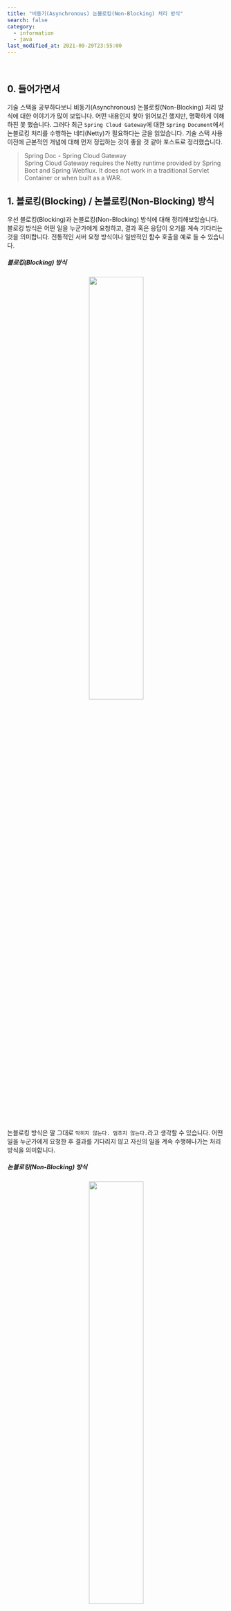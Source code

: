 ```yaml
---
title: "비동기(Asynchronous) 논블로킹(Non-Blocking) 처리 방식"
search: false
category:
  - information
  - java
last_modified_at: 2021-09-29T23:55:00
---
```


<br>

## 0. 들어가면서
기술 스택을 공부하다보니 비동기(Asynchronous) 논블로킹(Non-Blocking) 처리 방식에 대한 이야기가 많이 보입니다. 
어떤 내용인지 찾아 읽어보긴 했지만, 명확하게 이해하진 못 했습니다.
그러다 최근 `Spring Cloud Gateway`에 대한 `Spring Document`에서 논블로킹 처리를 수행하는 네티(Netty)가 필요하다는 글을 읽었습니다. 
기술 스택 사용 이전에 근본적인 개념에 대해 먼저 정립하는 것이 좋을 것 같아 포스트로 정리했습니다.

> Spring Doc - Spring Cloud Gateway<br>
> Spring Cloud Gateway requires the Netty runtime provided by Spring Boot and Spring Webflux. 
> It does not work in a traditional Servlet Container or when built as a WAR. 

## 1. 블로킹(Blocking) / 논블로킹(Non-Blocking) 방식
우선 블로킹(Blocking)과 논블로킹(Non-Blocking) 방식에 대해 정리해보았습니다. 
블로킹 방식은 어떤 일을 누군가에게 요청하고, 결과 혹은 응답이 오기를 계속 기다리는 것을 의미합니다. 
전통적인 서버 요청 방식이나 일반적인 함수 호출을 예로 들 수 있습니다.

##### 블로킹(Blocking) 방식

<p align="center"><img src="/images/asynchronous-and-non-blocking-process-1.gif" width="50%"></p>

논블로킹 방식은 말 그대로 `막히지 않는다. 멈추지 않는다.`라고 생각할 수 있습니다.
어떤 일을 누군가에게 요청한 후 결과를 기다리지 않고 자신의 일을 계속 수행해나가는 처리 방식을 의미합니다. 

##### 논블로킹(Non-Blocking) 방식

<p align="center"><img src="/images/asynchronous-and-non-blocking-process-2.gif" width="50%"></p>

## 2. 동기(Synchronous) / 비동기(Asynchronous) 처리
이번엔 동기(Synchronous)와 비동기(Asynchronous) 처리에 대해 정리해보겠습니다. 
동기 방식과 비동기 방식의 차이는 스레드(thread)로 인해 발생하는 동시 실행 유무로 생각하고 있었는데, 예외인 경우가 존재합니다.
이 예외 케이스(case) 때문에 어렵게 생각했던 `블로킹 방식`에 대한 개념보다 더 헷갈렸습니다. 

예외 케이스에 대한 예를 들어보겠습니다. 
특정 일(work) `A`와 `B`가 있다고 가정합니다. 
동시에 실행하더라도 둘 사이에 어떤 인과 관계 때문에 항상 `A`가 종료된 뒤에야 `B`가 종료될 수 있다면 이는 동기 처리로 볼 수 있습니다. 
예를 들어, `B`라는 사람의 일은 `A`라는 사람이 일을 잘하는지 감시하는 것이라고 합니다. 
그렇다면 `A`, `B` 모두 동시에 일을 하고는 있지만 필연적으로 `A`가 일을 마친 후에야 `B`의 일이 종료됩니다. 

##### 동기(Synchronous) 처리

<p align="center"><img src="/images/asynchronous-and-non-blocking-process-3.gif"></p>

## 3. 상황 별 코드 (feat. Java)
블로킹, 논블로킹 방식과 동기식, 비동기식 처리에 대한 용어를 혼합하여 사용하면서 혼돈을 일으키고 있는 것 같습니다. 
각 상황을 코드 수준으로 정리하면 좋을 것 같아서 구현해보았습니다. 
구현이 난해한 `비동기 블로킹 처리 방식`이나 `동기 논블로킹 처리 방식`에 대한 구현은 가능하다면 이후 업데이트하겠습니다. 

### 3.1. 동기 블록킹 처리 방식
- `WorkerA`는 자신이 해야하는 일과 `WorkerB`가 해야하는 일을 모두 가지고 있습니다. 
- `WorkerA`는 `WorkerB`에게 일을 건내면, `WorkerB`은 전달받은 일을 수행합니다. 
- `WorkerA`는 `WorkerB`가 일을 마친 후에 자신의 일을 수행합니다.

```java
package blog.in.action;

import java.util.function.Consumer;

public class SyncBlockingTest {

    static class WorkerA {

        Consumer<String> workForA = (message) -> {
            for (int index = 0; index < 5; index++) {
                for (int subIndex = 0; subIndex < Integer.MAX_VALUE; subIndex++) {
                }
                System.out.println("A doing something.");
            }
            System.out.println(message);
        };

        Consumer<String> workForB = (message) -> {
            for (int index = 0; index < 5; index++) {
                for (int subIndex = 0; subIndex < Integer.MAX_VALUE; subIndex++) {
                }
                System.out.println("B doing something.");
            }
            System.out.println(message);
        };

        void doMyWork() {
            workForA.accept("I'm worker A. And I'm done.");
        }

        Consumer<String> giveWorkToB() {
            return workForB;
        }
    }

    static class WorkerB {

        void takeMyWorkAndDoMyWork(Consumer<String> myWork) {
            myWork.accept("I'm worker B. And I'm done.");
        }
    }

    public static void main(String[] args) {
        WorkerA a = new WorkerA();
        WorkerB b = new WorkerB();
        b.takeMyWorkAndDoMyWork(a.giveWorkToB());
        a.doMyWork();
    }
}
```

##### 결과 로그
- 항상 `WorkerB`가 일을 마친 뒤 `WorkerA`가 일을 수행합니다.

```
B doing something.
B doing something.
B doing something.
B doing something.
B doing something.
I'm worker B. And I'm done.
A doing something.
A doing something.
A doing something.
A doing something.
A doing something.
I'm worker A. And I'm done.
```

### 3.2. 비동기 논블로킹 처리 방식
- `WorkerA`는 자신이 해야하는 일과 `WorkerB`가 해야하는 일을 모두 가지고 있습니다. 
- `WorkerA`는 `WorkerB`에게 일을 건내면, `WorkerB`는 전달받은 일을 수행합니다.
    - CompletableFuture.runAsync() 메소드에 의해 새로운 스레드가 `WorkerB`의 일을 수행합니다.
- `WorkerA`는 `WorkerB`의 일이 끝나는 것을 기다리지 않고 자신의 일을 수행합니다.

```java
package blog.in.action;

import java.util.concurrent.CompletableFuture;
import java.util.function.Consumer;

public class AsyncNonBlockingTest {

    static class WorkerA {

        Consumer<String> workForA = (message) -> {
            for (int index = 0; index < 5; index++) {
                for (int subIndex = 0; subIndex < Integer.MAX_VALUE; subIndex++) {
                }
                System.out.println("A doing something.");
            }
            System.out.println(message);
        };

        Consumer<String> workForB = (message) -> {
            for (int index = 0; index < 5; index++) {
                for (int subIndex = 0; subIndex < Integer.MAX_VALUE; subIndex++) {
                }
                System.out.println("B doing something.");
            }
            System.out.println(message);
        };

        void doMyWork() {
            workForA.accept("I'm worker A. And I'm done.");
        }

        Consumer<String> getWorkForB() {
            return workForB;
        }
    }

    static class WorkerB {

        CompletableFuture<Void> takeMyWorkAndDoMyWork(Consumer<String> myWork) {
            return CompletableFuture.runAsync(() -> myWork.accept("I'm worker B. And I'm done."));
        }
    }

    public static void main(String[] args) {
        WorkerA a = new WorkerA();
        WorkerB b = new WorkerB();
        CompletableFuture<Void> joinPoint = b.takeMyWorkAndDoMyWork(a.getWorkForB());
        a.doMyWork();
        // WorkerB가 일을 마치지 않았는데 메인(main) 스레드가 종료되는 경우 어플리케이션이 종료되므로 이런 현상을 방지하는 코드 추가
        while (!joinPoint.isDone());
        System.out.println("All workers done.");
    }
}
```

##### 결과 로그
- `WorkerA`와 `WorkerB`가 동시에 일하는 구간이 생깁니다.

```
A doing something.
B doing something.
A doing something.
A doing something.
A doing something.
A doing something.
I'm worker A. And I'm done.
B doing something.
B doing something.
B doing something.
B doing something.
I'm worker B. And I'm done.
All workers done.
```

#### TEST CODE REPOSITORY
- <https://github.com/Junhyunny/blog-in-action/tree/master/2021-09-29-asynchronous-and-non-blocking-process>

#### REFERENCE
- <https://hamait.tistory.com/930>